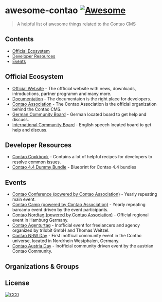 # awesome-contao [![Awesome](https://awesome.re/badge.svg)](https://awesome.re)
> A helpful list of awesome things related to the Contao CMS

## Contents
- [Official Ecosystem](official-ecosystem)
- [Developer Resources](developer-guides)
- [Events](events)

## Official Ecosystem
- [Official Website](https://contao.org) - The offficial website with news, downloads, introductions, partner programm and many more.
- [Documentation](https://docs.contao.org/) - The documentaion is the right place for developers.
- [Contao Association](https://association.contao.org) - The Contao Association is the official organization behind the Contao CMS.
- [German Community Board](https://community.contao.org) - German located board to get help and discuss.
- [International Community Board](https://community.contao.org/en/) - English speech located board to get help and discuss.
## Developer Resources
- [Contao Cookbook](https://docs.contao.org/books/cookbook/) - Contains a lot of helpful recipes for developers to resolve common issues.
- [Contao 4.4 Dummy Bundle](https://github.com/Sioweb/Contao4DummyBundle) - Blueprint for Contao 4.4 bundles

## Events
- [Contao Conference (powered by Contao Association)](https://www.contao-konferenz.de/) - Yearly repeating main event.
- [Contao Camp (powered by Contao Association)](https://contao.camp/) - Yearly repeating barcamp event driven by the event participants.
- [Contao Nordtag (powered by Contao Association)](http://contao-nordtag.de/) - Official regional event in Hamburg Germany.
- [Contao Agenturtag](https://www.contao-agenturtag.de) - Inofficial event for freelancers and agency organized by trilobit GmbH and Thomas Weitzel.
- [Contao NRW Day](https://nrw-day.de/) - First inoffical community event in the Contao universe, located in Nordrhein Westphalen, Germany.
- [Contao Austria Day](http://www.contao-austriaday.at/) - Inofficial community driven event by the austrian Contao Community.

## Organizations & Groups

## License

[![CC0](http://mirrors.creativecommons.org/presskit/buttons/88x31/svg/cc-zero.svg)](https://creativecommons.org/publicdomain/zero/1.0/)
